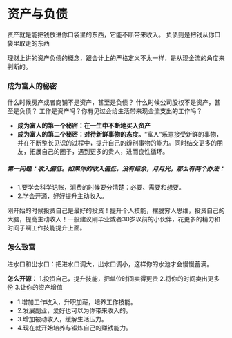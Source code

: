 # 资产与负债

资产就是能把钱放进你口袋里的东西，它能不断带来收入。
负债则是把钱从你口袋里取走的东西

理财上讲的资产负债的概念，跟会计上的严格定义不太一样，是从现金流的角度来判断的。

### 成为富人的秘密

 什么时候房产或者商铺不是资产，甚至是负债？
 什么时候公司股权不是资产，甚至是负债？
 工作是资产吗？你有见过会给生活带来现金流支出的工作吗？

* **成为富人的第一个秘密：在一生中不断地买入资产**
* **成为富人的第二个秘密：对待新鲜事物的态度。**“富人”乐意接受新鲜的事物，并在不断整长见识的过程中，提升自己的辨别事物的能力。同时结交更多的朋友，拓展自己的圈子，遇到更多的贵人，进而良性循环。



##### 第一问题：收入偏低。如果你的收入偏低，没有结余，月月光，那么有两个办法：
* 1.要学会科学记账，消费的时候要分清楚：必要、需要和想要。
* 2.学会开源，好好提升主动收入。

刚开始的时候投资自己是最好的投资！提升个人技能，摆脱穷人思维，投资自己的大脑，提高主动收入！一般建议刚毕业或者30岁以前的小伙伴，花更多的精力和时间子啊工作技能提升上面。

### 怎么致富

进水口和出水口：把进水口调大，出水口调小，这样你的水池才会慢慢蓄满。

**怎么开源：**
1.投资自己，提升技能，把单位时间卖得更贵
2.将你的时间卖出更多份
3.让你的资产增值


* 1.增加工作收入，升职加薪，培养工作技能。
* 2.发展副业，爱好也可以为你带来收入的。
* 3.增加被动收入，缓解生活压力。
* 4.现在就开始培养与锻炼自己的赚钱能力。









